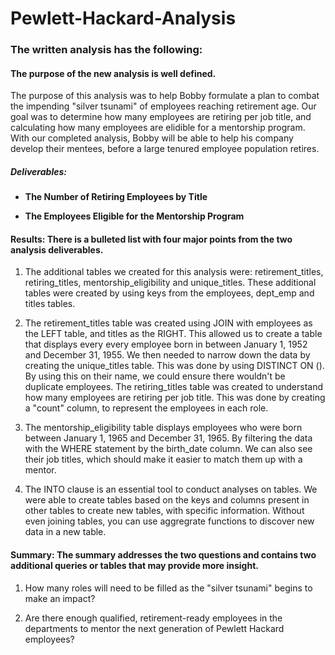 # Pewlett-Hackard-Analysis

### The written analysis has the following:

#### The purpose of the new analysis is well defined.

The purpose of this analysis was to help Bobby formulate a plan to combat the impending "silver tsunami" of employees reaching retirement age. Our goal was to determine how many employees are retiring per job title, and calculating how many employees are elidible for a mentorship program. With our completed analysis, Bobby will be able to help his company develop their mentees, before a large tenured employee population retires.

##### Deliverables: 

- **The Number of Retiring Employees by Title**

- **The Employees Eligible for the Mentorship Program**

#### Results: There is a bulleted list with four major points from the two analysis deliverables.

1. The additional tables we created for this analysis were: retirement_titles, retiring_titles, mentorship_eligibility and unique_titles. These additional tables were created by using keys from the employees, dept_emp and titles tables. 

2. The retirement_titles table was created using JOIN with employees as the LEFT table, and titles as the RIGHT. This allowed us to create a table that displays every every employee born in between January 1, 1952 and December 31, 1955. We then needed to narrow down the data by creating the unique_titles table. This was done by using DISTINCT ON (). By using this on their name, we could ensure there wouldn't be duplicate employees. The retiring_titles table was created to understand how many employees are retiring per job title. This was done by creating a "count" column, to represent the employees in each role. 

3. The mentorship_eligibility table displays employees who were born between January 1, 1965 and December 31, 1965. By filtering the data with the WHERE statement by the birth_date column. We can also see their job titles, which should make it easier to match them up with a mentor. 

4. The INTO clause is an essential tool to conduct analyses on tables. We were able to create tables based on the keys and columns present in other tables to create new tables, with specific information. Without even joining tables, you can use aggregrate functions to discover new data in a new table.

#### Summary: The summary addresses the two questions and contains two additional queries or tables that may provide more insight.

1. How many roles will need to be filled as the "silver tsunami" begins to make an impact?


2. Are there enough qualified, retirement-ready employees in the departments to mentor the next generation of Pewlett Hackard employees?

